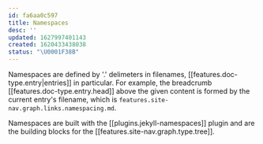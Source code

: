 ```yaml
---
id: fa6aa0c597
title: Namespaces
desc: ''
updated: 1627997401143
created: 1620433438038
status: "\U0001F38B"
---
```


Namespaces are defined by '.' delimeters in  filenames, [[features.doc-type.entry|entries]] in particular. For example, the breadcrumb [[features.doc-type.entry.head]] above the given content is formed by the current entry's filename, which is `features.site-nav.graph.links.namespacing.md`. 

Namespaces are built with the [[plugins.jekyll-namespaces]] plugin and are the building blocks for the [[features.site-nav.graph.type.tree]].

